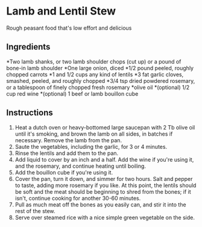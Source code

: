# Lamb and Lentil Stew

Rough peasant food that's low effort and delicious

## Ingredients

*Two lamb shanks, or two lamb shoulder chops (cut up) or a pound of bone-in lamb shoulder
*One large onion, diced
*1/2 pound peeled, roughly chopped carrots
*1 and 1/2 cups any kind of lentils
*3 fat garlic cloves, smashed, peeled, and roughly chopped
*3/4 tsp dried powdered rosemary, or a tablespoon of finely chopped fresh rosemary
*olive oil
*(optional) 1/2 cup red wine
*(optional) 1 beef or lamb bouillon cube

## Instructions

1. Heat a dutch oven or heavy-bottomed large saucepan with 2 Tb olive oil until it's smoking, and brown the lamb on all sides, in batches if necessary. Remove the lamb from the pan.
2. Saute the vegetables, including the garlic, for 3 or 4 minutes. 
3. Rinse the lentils and add them to the pan.
4. Add liquid to cover by an inch and a half. Add the wine if you're using it, and the rosemary, and continue heating until boiling.
5. Add the bouillon cube if you're using it.
6. Cover the pan, turn it down, and simmer for two hours. Salt and pepper to taste, adding more rosemary if you like. At this point, the lentils should be soft and the meat should be beginning to shred from the bones; if it isn't, continue cooking for another 30-60 minutes.
7. Pull as much meat off the bones as you easily can, and stir it into the rest of the stew. 
8. Serve over steamed rice with a nice simple green vegetable on the side. 






